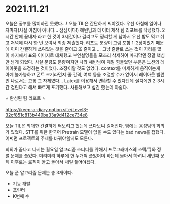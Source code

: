 2021.11.21
=====
오늘은 공부를 많이하진 못했다...! 오늘 TIL은 간단하게 써야겠다.
우선 아침에 일어나자마자(사실 아침이 아니다... 점심이다!) 혜빈님과 데이터 제작 팀 리포트를 작성했다. 2시간 안에 끝내자 라고 한 것이 3시간이나 걸리고도 정리할 게 남아서 우선 밥도 먹고 쉬고 저녁에 다시 한 번 모여서 최종 제출했다. 리포트 분량이 그림 포함 1-2장이었기 때문에 이미 간결하게 쓰여있는 것을 줄이고 또 줄이고 ... 그냥 줄글로 쓰는 것이 자리를 많이 차지해서 표와 이미지로 대체했고 부연설명들을 모조리 삭제하여 마지막엔 정말 핵심만 남게 되었다. 사실 분량도 분량이지만 나와 혜빈님이 제일 힘들었던 부분은 노션의 레이아웃을 조정하는 것이었다. 조정이랄 것도 없었다. context를 미세하게 움직이는게 아예 불가능하고 폰트 크기라던지 줄 간격, 여백 등을 조절할 수가 없어서 레이아웃 빌런인 나로서는 고통 그 자체였다... Latex를 이용해서 변환할 수 있다던데 설치에만 2-3시간 걸린다고 해서 빠르게 포기했다. 사용해보고 싶긴 했는데 아쉽다.

:star: 완성된 팀 리포트 :star: 

https://keep-a-diary.notion.site/Level3-32cf851c813b449ba33a9d412ce734e8


오늘 TIL은 최대한 간결하게 써보려고 했는데 쓰다보니 길어진다. 밤에는 음성팀의 회의가 있었다. STT를 위한 한국어 Pretrain 모델이 없을 수도 있다는 bad news를 접했다. 어쩌면  프로젝트의 주제를 바꿔야할지도 모른다.

회의가 끝나고 나서는 월요일 알고리즘 스터디를 위해서 프로그래머스의 스택/큐와 정렬 문제를 풀었다. 미리미리 하루에 한 두개씩 풀었어야 하는데 몰아서 하려니 세번째 문제 이후로는 로직이 돌고 돌아서 내일 풀어야겠다.

오늘 푼 알고리즘 문제는 총 3개이다.
- 기능 개발
- 프린터
- K번째 수

